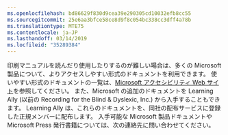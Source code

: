 ```yaml
---
ms.openlocfilehash: bd86629f830d9cea39e290305cd10032efb8cc55
ms.sourcegitcommit: 25e6aa3bfce58ce8d9f8c054bc338cc3dff4a78b
ms.translationtype: MTE75
ms.contentlocale: ja-JP
ms.lasthandoff: 03/14/2019
ms.locfileid: "35289384"
---
```

印刷マニュアルを読んだり使用したりするのが難しい場合は、多くの Microsoft 製品について、よりアクセスしやすい形式のドキュメントを利用できます。 使いやすい形式のドキュメントの一覧は、[Microsoft アクセシビリティ Web サイト](http://go.microsoft.com/fwlink/?LinkId=8431)を参照してください。 また、Microsoft の追加のドキュメントを Learning Ally (以前の Recording for the Blind &amp; Dyslexic, Inc.) から入手することもできます。 Learning Ally は、これらのドキュメントを、同社の配布サービスに登録した正規メンバーに配布します。 入手可能な Microsoft 製品ドキュメントや Microsoft Press 発行書籍については、次の連絡先に問い合わせてください。